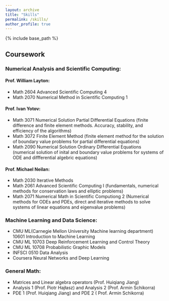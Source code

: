 ```yaml
---
layout: archive
title: "Skills"
permalink: /skills/
author_profile: true
---
```

{% include base_path %}
## Coursework
### Numerical Analysis and Scientific Computing:
#### Prof. William Layton: 
* Math 2604 Advanced Scientific Computing 4
* Math 2070 Numerical Method in Scientific Computing 1
#### Prof. Ivan Yotov:
* Math 3071 Numerical Solution Partial Differential Equations (finite difference and finite element methods.
Accuracy, stability, and efficiency of the algorithms)
* Math 3072 Finite Element Method (finite element method for the solution of boundary value problems for partial differential equations)
* Math 2090 Numerical Solution Ordinary Differential Equations (numerical solution of inital and boundary value problems for systems of ODE and diffferential algebric equations)
#### Prof. Michael Neilan:
* Math 2030 Iterative Methods
* Math 2061 Advanced Scientific Computing I (fundamentals, numerical methods for conservation laws and elliptic problems)
* Math 2071 Numerical Math in Scientific Computiong 2 (Numerical methods for ODEs and PDEs, direct and iterative methods to solve systems of linear equations and eigenvalue problems) 
### Machine Learning and Data Science:
* CMU ML(Carnegie Mellon University Machine learning department) 10601 Introduction to Machine Learning <br />
* CMU ML 10703 Deep Reinforcement Learning and Control Theory <br />
* CMU ML 10708 Probabilistic Graphic Models <br />
* INFSCI 0510 Data Analysis 
* Coursera Neural Networks and Deep Learning 
### General Math:
* Matrices and Linear algebra operators (Prof. Huiqiang Jiang)
* Analysis 1 (Prof. Piotr Hajłasz) and Analysis 2 (Prof. Armin Schikorra)
* PDE 1 (Prof. Huiqiang Jiang) and PDE 2 ( Prof. Armin Schikorra)
